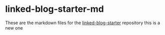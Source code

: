 # linked-blog-starter-md
These are the markdown files for the [linked-blog-starter](https://github.com/matthewwong525/linked-blog-starter) repository
 this is a new one 
